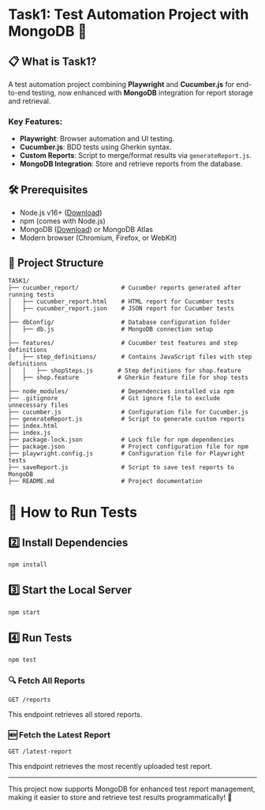 # Task1: Test Automation Project with MongoDB 🚀

## 📋 What is Task1?

A test automation project combining **Playwright** and **Cucumber.js** for end-to-end testing, now enhanced with **MongoDB** integration for report storage and retrieval.

### Key Features:

- **Playwright**: Browser automation and UI testing.
- **Cucumber.js**: BDD tests using Gherkin syntax.
- **Custom Reports**: Script to merge/format results via `generateReport.js`.
- **MongoDB Integration**: Store and retrieve reports from the database.

## 🛠️ Prerequisites

- Node.js v16+ ([Download](https://nodejs.org/))
- npm (comes with Node.js)
- MongoDB ([Download](https://www.mongodb.com/)) or MongoDB Atlas
- Modern browser (Chromium, Firefox, or WebKit)

## 📂 Project Structure

```
TASK1/
├── cucumber_report/            # Cucumber reports generated after running tests
│   ├── cucumber_report.html    # HTML report for Cucumber tests
│   ├── cucumber_report.json    # JSON report for Cucumber tests
│
├── dbConfig/                   # Database configuration folder
│   ├── db.js                   # MongoDB connection setup
│
├── features/                   # Cucumber test features and step definitions
│   ├── step_definitions/       # Contains JavaScript files with step definitions
│   │   ├── shopSteps.js       # Step definitions for shop.feature
│   ├── shop.feature           # Gherkin feature file for shop tests
│
├── node_modules/               # Dependencies installed via npm
├── .gitignore                  # Git ignore file to exclude unnecessary files
├── cucumber.js                 # Configuration file for Cucumber.js
├── generateReport.js           # Script to generate custom reports
├── index.html                
├── index.js                    
├── package-lock.json           # Lock file for npm dependencies
├── package.json                # Project configuration file for npm
├── playwright.config.js        # Configuration file for Playwright tests
├── saveReport.js               # Script to save test reports to MongoDB    
├── README.md                   # Project documentation
```

# 🚀 How to Run Tests


## 2️⃣ Install Dependencies

```bash
npm install
```

## 3️⃣ Start the Local Server

```bash
npm start
```

## 4️⃣ Run Tests

```bash
npm test
```


### 🔍 Fetch All Reports

```http
GET /reports
```

This endpoint retrieves all stored reports.

### 🆕 Fetch the Latest Report

```http
GET /latest-report
```

This endpoint retrieves the most recently uploaded test report.

---

This project now supports MongoDB for enhanced test report management, making it easier to store and retrieve test results programmatically! 🎯

